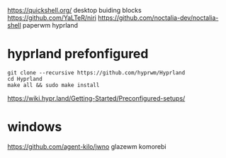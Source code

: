 https://quickshell.org/  desktop buiding blocks
https://github.com/YaLTeR/niri
https://github.com/noctalia-dev/noctalia-shell
paperwm
hyprland

# hyprland prefonfigured
```
git clone --recursive https://github.com/hyprwm/Hyprland
cd Hyprland
make all && sudo make install
```
https://wiki.hypr.land/Getting-Started/Preconfigured-setups/

# windows
https://github.com/agent-kilo/jwno
glazewm
komorebi

